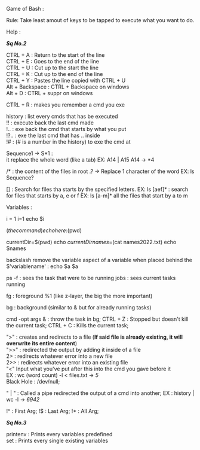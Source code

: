 Game of Bash :

Rule:
Take least amout of keys to be tapped to execute what you want to do.

Help :


_**Sq No.2**_

CTRL + A : Return to the start of the line  
CTRL + E : Goes to the end of the line  
CTRL + U : Cut up to the start the line  
CTRL + K : Cut up to the end of the line  
CTRL + Y : Pastes the line copied with CTRL + U  
Alt + Backspace : CTRL + Backspace on windows  
Alt + D : CTRL + suppr on windows  

CTRL + R : makes you remember a cmd you exe  

history : list every cmds that has be executed  
!! : execute back the last cmd made  
!.. : exe back the cmd that starts by what you put  
!?.. : exe the last cmd that has .. inside  
!# : (# is a number in the history) to exe the cmd at  

Sequence1 ->  S*1 :  
it replace the whole word (like a tab)
EX:
A14  |  A15
A14 -> *4

/* : the content of the files in root
.? -> Replace 1 character of the word
EX: ls Sequence?

[] : Search for files tha starts by the specified letters.
EX: ls [aef]* : search for files that starts by a, e or f
EX: ls [a-m]* all the files that start by a to m 

Variables :

i = 1
i=1
echo $i

$(the command)
echo here:$(pwd)

currentDir=$(pwd)
echo $currentDir
names=$(cat names2022.txt)
echo $names

backslash remove the variable aspect of a variable when placed behind the $'variablename' :
echo \$a
$a

ps -f : sees the task that were to be running
jobs : sees current tasks running

fg : foreground %1 
(like z-layer, the big the more important)

bg : background 
(similar to & but for already running tasks)

cmd -opt args & : throw the task in bg;
CTRL + Z : Stopped but doesn't kill the current task;
CTRL + C : Kills the current task;

">" : creates and redirects to a file (**If said file is already existing, it will overwrite its entire content**)  
">>" : redirected the output by adding it inside of a file  
2> : redirects whatever error into a new file  
2>> : redirects whatever error into an existing file  
"<" Input what you've put after this into the cmd you gave before it  
EX : wc (word count) -l < files.txt -> *5*  
Black Hole : /dev/null;

" | " : Called a pipe redirected the output of a cmd into another;
EX : history | wc -l ->
*6942*

!^ : First Arg;
!$ : Last Arg;
!* : All Arg;

_**Sq No.3**_

printenv : Prints every variables predefined  
set : Prints every single existing variables

